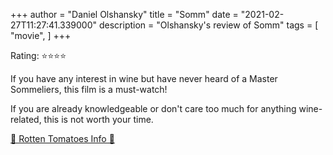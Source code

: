+++
author = "Daniel Olshansky"
title = "Somm"
date = "2021-02-27T11:27:41.339000"
description = "Olshansky's review of Somm"
tags = [
    "movie",
]
+++

Rating: ⭐⭐⭐⭐

If you have any interest in wine but have never heard of a Master Sommeliers, this film is a must-watch!

If you are already knowledgeable or don't care too much for anything wine-related, this is not worth your time.

[🍅 Rotten Tomatoes Info 🍅](https://www.rottentomatoes.com//m/somm)